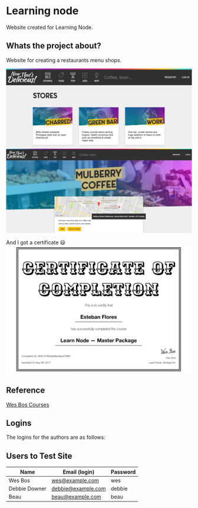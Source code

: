 # Learning node

Website created for Learning Node.

## Whats the project about?

Website for creating a restaurants menu shops.

<img src="./public/images/photos/screenshot1.png"/>

<img src="./public/images/photos/screenshot2.png"/>

And I got a certificate :smiley:
<img src="./public/images/photos/screenshot3.png"/>

## Reference

<a href="http://wesbos.com/courses">Wes Bos Courses</a>

## Logins

The logins for the authors are as follows:

## Users to Test Site

|Name|Email (login)|Password|
|---|---|---|
|Wes Bos|wes@example.com|wes|
|Debbie Downer|debbie@example.com|debbie|
|Beau|beau@example.com|beau|